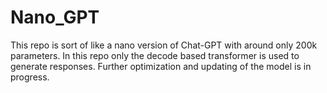 # Nano_GPT
This repo is sort of like a nano version of Chat-GPT with around only 200k parameters. In this repo only the decode based transformer is used to generate responses. Further optimization and updating of the model is in progress.
